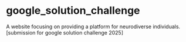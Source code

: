 # google_solution_challenge
A website focusing on providing a platform for neurodiverse individuals. [submission for google solution challenge 2025]
